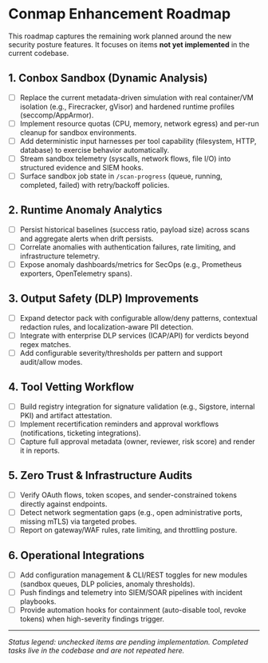 # Conmap Enhancement Roadmap

This roadmap captures the remaining work planned around the new security posture features. It focuses on items **not yet implemented** in the current codebase.

## 1. Conbox Sandbox (Dynamic Analysis)
- [ ] Replace the current metadata-driven simulation with real container/VM isolation (e.g., Firecracker, gVisor) and hardened runtime profiles (seccomp/AppArmor).
- [ ] Implement resource quotas (CPU, memory, network egress) and per-run cleanup for sandbox environments.
- [ ] Add deterministic input harnesses per tool capability (filesystem, HTTP, database) to exercise behavior automatically.
- [ ] Stream sandbox telemetry (syscalls, network flows, file I/O) into structured evidence and SIEM hooks.
- [ ] Surface sandbox job state in `/scan-progress` (queue, running, completed, failed) with retry/backoff policies.

## 2. Runtime Anomaly Analytics
- [ ] Persist historical baselines (success ratio, payload size) across scans and aggregate alerts when drift persists.
- [ ] Correlate anomalies with authentication failures, rate limiting, and infrastructure telemetry.
- [ ] Expose anomaly dashboards/metrics for SecOps (e.g., Prometheus exporters, OpenTelemetry spans).

## 3. Output Safety (DLP) Improvements
- [ ] Expand detector pack with configurable allow/deny patterns, contextual redaction rules, and localization-aware PII detection.
- [ ] Integrate with enterprise DLP services (ICAP/API) for verdicts beyond regex matches.
- [ ] Add configurable severity/thresholds per pattern and support audit/allow modes.

## 4. Tool Vetting Workflow
- [ ] Build registry integration for signature validation (e.g., Sigstore, internal PKI) and artifact attestation.
- [ ] Implement recertification reminders and approval workflows (notifications, ticketing integrations).
- [ ] Capture full approval metadata (owner, reviewer, risk score) and render it in reports.

## 5. Zero Trust & Infrastructure Audits
- [ ] Verify OAuth flows, token scopes, and sender-constrained tokens directly against endpoints.
- [ ] Detect network segmentation gaps (e.g., open administrative ports, missing mTLS) via targeted probes.
- [ ] Report on gateway/WAF rules, rate limiting, and throttling posture.

## 6. Operational Integrations
- [ ] Add configuration management & CLI/REST toggles for new modules (sandbox queues, DLP policies, anomaly thresholds).
- [ ] Push findings and telemetry into SIEM/SOAR pipelines with incident playbooks.
- [ ] Provide automation hooks for containment (auto-disable tool, revoke tokens) when high-severity findings trigger.

---

*Status legend: unchecked items are pending implementation. Completed tasks live in the codebase and are not repeated here.*
